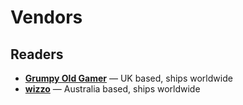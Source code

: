 # Vendors

## Readers

- **[Grumpy Old Gamer](https://www.ebay.co.uk/usr/grumpyoldgamer)** &mdash; UK based, ships worldwide
- **[wizzo](https://wizzo.dev/shop)** &mdash; Australia based, ships worldwide
